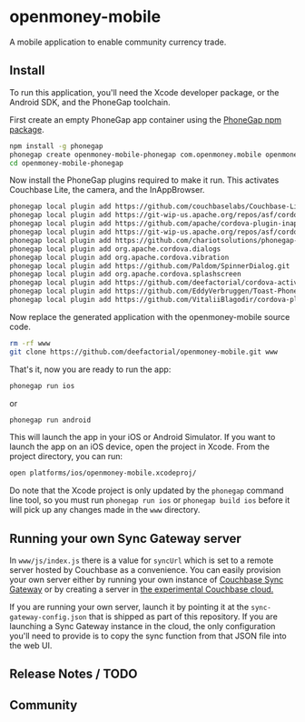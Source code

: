 # openmoney-mobile

A mobile application to enable community currency trade.

## Install

To run this application, you'll need the Xcode developer package, or the Android SDK, and the PhoneGap toolchain.

First create an empty PhoneGap app container using the [PhoneGap npm package](https://npmjs.org/package/phonegap).


```sh
npm install -g phonegap
phonegap create openmoney-mobile-phonegap com.openmoney.mobile openmoney
cd openmoney-mobile-phonegap
```

Now install the PhoneGap plugins required to make it run. This activates Couchbase Lite, the camera, and the InAppBrowser.

```sh
phonegap local plugin add https://github.com/couchbaselabs/Couchbase-Lite-PhoneGap-Plugin.git
phonegap local plugin add https://git-wip-us.apache.org/repos/asf/cordova-plugin-camera.git
phonegap local plugin add https://github.com/apache/cordova-plugin-inappbrowser.git
phonegap local plugin add https://git-wip-us.apache.org/repos/asf/cordova-plugin-network-information.git
phonegap local plugin add https://github.com/chariotsolutions/phonegap-nfc.git
phonegap local plugin add org.apache.cordova.dialogs
phonegap local plugin add org.apache.cordova.vibration
phonegap local plugin add https://github.com/Paldom/SpinnerDialog.git
phonegap local plugin add org.apache.cordova.splashscreen
phonegap local plugin add https://github.com/deefactorial/cordova-activity-plugin.git
phonegap local plugin add https://github.com/EddyVerbruggen/Toast-PhoneGap-Plugin.git
phonegap local plugin add https://github.com/VitaliiBlagodir/cordova-plugin-datepicker
```

Now replace the generated application with the openmoney-mobile source code.

```sh
rm -rf www
git clone https://github.com/deefactorial/openmoney-mobile.git www
```

That's it, now you are ready to run the app:

```sh
phonegap run ios
```

or

```sh
phonegap run android
```

This will launch the app in your iOS or Android Simulator. If you want to launch the app on an iOS device, open the project in Xcode. From the project directory, you can run:

```sh
open platforms/ios/openmoney-mobile.xcodeproj/
```

Do note that the Xcode project is only updated by the `phonegap` command line tool, so you must run `phonegap run ios` or `phonegap build ios` before it will pick up any changes made in the `www` directory.

## Running your own Sync Gateway server

In `www/js/index.js` there is a value for `syncUrl` which is set to a remote server hosted by Couchbase as a convenience. You can easily provision your own server either by running your own instance of [Couchbase Sync Gateway](https://github.com/couchbase/sync_gateway) or by creating a server in [the experimental Couchbase cloud.](http://console.couchbasecloud.com/)

If you are running your own server, launch it by pointing it at the `sync-gateway-config.json` that is shipped as part of this repository. If you are launching a Sync Gateway instance in the cloud, the only configuration you'll need to provide is to copy the sync function from that JSON file into the web UI.

## Release Notes / TODO


## Community


